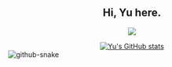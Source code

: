 
<h2 align="center">Hi, Yu here.</h2>

<p align="center">
<a title="blog" target="_blank" href="https://blog.loveyou.moe"><img src="https://img.shields.io/badge/Blog-Yu's%20Site-blue"></a>
</p>

<div align="center">
  <a href="https://github.com/anuraghazra/github-readme-stats">
    <img src="https://github-readme-stats-git-masterrstaa-rickstaa.vercel.app/api?username=IdealistYu&show_icons=true" alt="Yu's GitHub stats">
  </a>
</div>

<picture>
  <source media="(prefers-color-scheme: dark)" srcset="https://raw.githubusercontent.com/IdealistYu/IdealistYu/output/github-contribution-grid-snake-dark.svg" />
  <source media="(prefers-color-scheme: light)" srcset="https://raw.githubusercontent.com/IdealistYu/IdealistYu/output/github-contribution-grid-snake.svg" />
  <img alt="github-snake" src="github-snake.svg" />
</picture>
